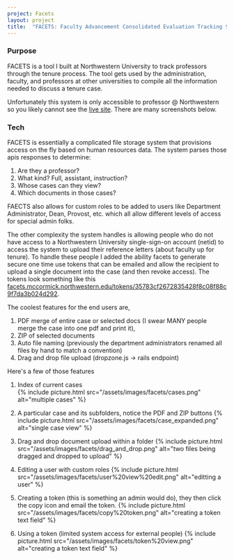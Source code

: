 ```yaml
---
project: Facets
layout: project
title:  "FACETS: Faculty Advancement Consolidated Evaluation Tracking System for Northwestern University"
---
```


### Purpose

FACETS is a tool I built at Northwestern University to track professors through the tenure process. The tool gets used by the administration, faculty, and professors at other universities to compile all the information 
needed to discuss a tenure case.

Unfortunately this system is only accessible to professor @ Northwestern so you likely cannot see the [live site](https://facets.mccormick.northwestern.edu/). There are many screenshots below.

### Tech

FACETS is essentially a complicated file storage system that provisions access on the fly based on human resources data.
The system parses those apis responses to determine:

1. Are they a professor? 
2. What kind? Full, assistant, instruction? 
3. Whose cases can they view?
4. Which documents in those cases?

FAECTS also allows for custom roles to be added to users like Department Administrator,
Dean, Provost, etc. which all allow different levels of access for special admin folks.

The other complexity the system handles is allowing people who do not have access to a Northwestern University single-sign-on account (netid) to access the system to upload their reference letters (about faculty up for tenure).
To handle these people I added the ability facets to generate secure one time use tokens that can be emailed and allow the recipient to upload
a single document into the case (and then revoke access). The tokens look something like this [facets.mccormick.northwestern.edu/tokens/35783cf2672835428f8c08f88c9f7da3b024d292](#).

The coolest features for the end users are, 

1. PDF merge of entire case or selected docs (I swear MANY people merge the case into one pdf and print it),
2. ZIP of selected documents
3. Auto file naming (previously the department administrators renamed all files by hand to match a convention)
4. Drag and drop file upload (dropzone.js -> rails endpoint)
 
Here's a few of those features

1. Index of current cases  
    {% include picture.html src="/assets/images/facets/cases.png" alt="multiple cases" %}

2. A particular case and its subfolders, notice the PDF and ZIP buttons
    {% include picture.html src="/assets/images/facets/case_expanded.png" alt="single case view" %}
    
3. Drag and drop document upload within a folder
    {% include picture.html src="/assets/images/facets/drag_and_drop.png" alt="two files being dragged and dropped to upload" %}
    
4. Editing a user with custom roles 
    {% include picture.html src="/assets/images/facets/user%20view%20edit.png" alt="editting a user" %}
    
5. Creating a token (this is something an admin would do), they then click the copy icon and email the token.
    {% include picture.html src="/assets/images/facets/copy%20token.png" alt="creating a token text field" %}

6. Using a token (limited system access for external people)
    {% include picture.html src="/assets/images/facets/token%20view.png" alt="creating a token text field" %}
